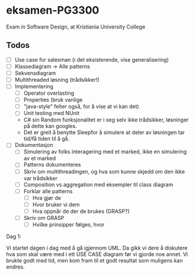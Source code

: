 # eksamen-PG3300
Exam in Software Design, at Kristiania University College

## Todos 
- [ ] Use case for salesman (i det eksisterende, vise generalisering)
- [ ] Klassediagram -> Alle patterns 
- [ ] Sekvensdiagram 
- [ ] Multithreaded løsning (trådsikker!)
- [ ] Implementering 
    - [ ] Operator overlasting 
    - [ ] Properties (bruk vanlige 
    - [ ] "java-style" felter også, for å vise at vi kan det)
    - [ ] Unit testing med NUnit
    * C# sin Random funksjonalitet er i seg selv ikke trådsikker, løsninger på dette kan googles.
    * Det er greit å benytte Sleepfor å simulere at deler av løsningen tar tid/få tiden til å gå.
- [ ] Dokumentasjon
    - [ ] Simulering av folks interagering med et marked, ikke en simulering av et marked 
    - [ ] Patterns dokumenteres 
    - [ ] Skriv om multithreadingen, og hva som kunne skjedd om den ikke var trådsikker 
    - [ ] Composition vs aggregation med eksempler til class diagram 
    - [ ] Forklar alle patterns
        - [ ] Hva gjør de 
        - [ ] Hvor bruker vi dem 
        - [ ] Hva oppnår de der de brukes (GRASP?)
    - [ ] Skriv om GRASP 
        - [ ] Hvilke prinsipper følges, hvor 

Dag 1: 

Vi startet dagen i dag med å gå igjennom UML. Da gikk vi dere å diskutere hva som skal være med i ett USE CASE diagram før vi gjorde noe annet. Vi brukte godt med tid, men kom fram til et godt resultat som muligens kan endres.
